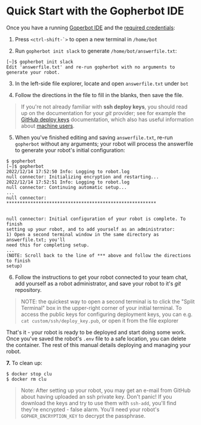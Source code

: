 # Quick Start with the Gopherbot IDE

Once you have a running [Goperbot IDE](/botdev/IDE.html) and the [required credentials](/botsetup/credentials.html):

1. Press ``<ctrl-shift-`>`` to open a new terminal in `/home/bot`

2. Run `gopherbot init slack` to generate `/home/bot/answerfile.txt`:
```
[~]$ gopherbot init slack
Edit 'answerfile.txt' and re-run gopherbot with no arguments to generate your robot.
```

3. In the left-side file explorer, locate and open `answerfile.txt` under `bot`

4. Follow the directions in the file to fill in the blanks, then save the file.

> If you're not already familiar with **ssh deploy keys**, you should read up on the documentation for your *git* provider; see for example the [GitHub deploy keys](https://developer.github.com/v3/guides/managing-deploy-keys/#deploy-keys) documentation, which also has useful information about [machine users](https://developer.github.com/v3/guides/managing-deploy-keys/#machine-users).

5. When you've finished editing and saving `answerfile.txt`, re-run `gopherbot` without any arguments; your robot will process the answerfile to generate your robot's initial configuration:
```
$ gopherbot 
[~]$ gopherbot 
2022/12/14 17:52:50 Info: Logging to robot.log
null connector: Initializing encryption and restarting...
2022/12/14 17:52:51 Info: Logging to robot.log
null connector: Continuing automatic setup...
...
null connector: ********************************************************


null connector: Initial configuration of your robot is complete. To finish
setting up your robot, and to add yourself as an administrator:
1) Open a second terminal window in the same directory as answerfile.txt; you'll
need this for completing setup.
...
(NOTE: Scroll back to the line of *** above and follow the directions to finish
setup)
```

6. Follow the instructions to get your robot connected to your team chat, add yourself as a robot administrator, and save your robot to it's *git* repository.
> NOTE: the quickest way to open a second terminal is to click the "Split Terminal" box in the upper-right corner of your initial terminal. To access the public keys for configuring deployment keys, you can e.g. `cat custom/ssh/deploy_key.pub`, or open it from the file explorer

That's it - your robot is ready to be deployed and start doing some work. Once you've saved the robot's `.env` file to a safe location, you can delete the container. The rest of this manual details deploying and managing your robot.

**7.** To clean up:
```
$ docker stop clu
$ docker rm clu
```

> Note: After setting up your robot, you may get an e-mail from GitHub about having uploaded an ssh private key. Don't panic! If you download the keys and try to use them with `ssh-add`, you'll find they're encrypted - false alarm. You'll need your robot's `GOPHER_ENCRYPTION_KEY` to decrypt the passphrase.
